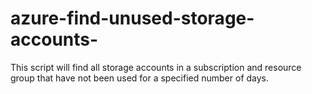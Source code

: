 # azure-find-unused-storage-accounts-
This script will find all storage accounts in a subscription and resource group that have not been used for a specified number of days.
